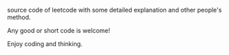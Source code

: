 source code of leetcode with some detailed explanation and other people's method.

Any good or short code is welcome!

Enjoy coding and thinking. 